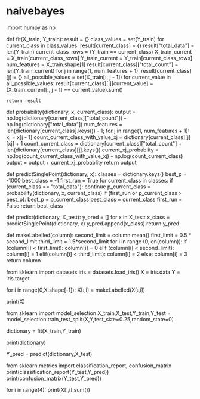 # naivebayes
import numpy as np

def fit(X_train, Y_train):
    result = {}
    class_values = set(Y_train)
    for current_class in class_values:
        result[current_class] = {}
        result["total_data"] = len(Y_train)
        current_class_rows = (Y_train == current_class)
        X_train_current = X_train[current_class_rows]
        Y_train_current = Y_train[current_class_rows]
        num_features = X_train.shape[1]
        result[current_class]["total_count"] = len(Y_train_current)
        for j in range(1, num_features + 1):
            result[current_class][j] = {}
            all_possible_values = set(X_train[:, j - 1])
            for current_value in all_possible_values:
                result[current_class][j][current_value] = (X_train_current[:, j - 1] == current_value).sum()
                
    return result

def probability(dictionary, x, current_class):
    output = np.log(dictionary[current_class]["total_count"]) - np.log(dictionary["total_data"])
    num_features = len(dictionary[current_class].keys()) - 1;
    for j in range(1, num_features + 1):
        xj = x[j - 1]
        count_current_class_with_value_xj = dictionary[current_class][j][xj] + 1
        count_current_class = dictionary[current_class]["total_count"] + len(dictionary[current_class][j].keys())
        current_xj_probablity = np.log(count_current_class_with_value_xj) - np.log(count_current_class)
        output = output + current_xj_probablity
    return output

def predictSinglePoint(dictionary, x):
    classes = dictionary.keys()
    best_p = -1000
    best_class = -1
    first_run = True
    for current_class in classes:
        if (current_class == "total_data"):
            continue
        p_current_class = probability(dictionary, x, current_class)
        if (first_run or p_current_class > best_p):
            best_p = p_current_class
            best_class = current_class
        first_run = False
    return best_class

def predict(dictionary, X_test):
    y_pred = []
    for x in X_test:
        x_class = predictSinglePoint(dictionary, x)
        y_pred.append(x_class)
    return y_pred

def makeLabelled(column):
    second_limit = column.mean()
    first_limit = 0.5 * second_limit
    third_limit = 1.5*second_limit
    for i in range (0,len(column)):
        if (column[i] < first_limit):
            column[i] = 0
        elif (column[i] < second_limit):
            column[i] = 1
        elif(column[i] < third_limit):
            column[i] = 2
        else:
            column[i] = 3
    return column


from sklearn import datasets
iris = datasets.load_iris()
X = iris.data
Y = iris.target

for i in range(0,X.shape[-1]):
    X[:,i] = makeLabelled(X[:,i])

print(X)

from sklearn import model_selection
X_train,X_test,Y_train,Y_test = model_selection.train_test_split(X,Y,test_size=0.25,random_state=0)

dictionary = fit(X_train,Y_train)

print(dictionary)

Y_pred = predict(dictionary,X_test)

from sklearn.metrics import classification_report, confusion_matrix
print(classification_report(Y_test,Y_pred))
print(confusion_matrix(Y_test,Y_pred))

for i in range(4):
    print(X[:,i].sum())

